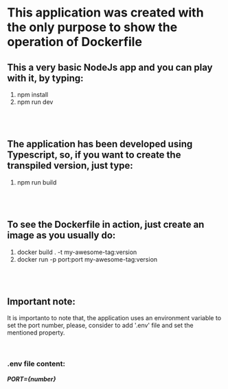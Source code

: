 # This application was created with the only purpose to show the operation of Dockerfile

## This a very basic NodeJs app and you can play with it, by typing:

1. npm install
2. npm run dev

</br>
</br>

## The application has been developed using Typescript, so, if you want to create the transpiled version, just type:

1. npm run build

</br>
</br>

## To see the Dockerfile in action, just create an image as you usually do:

1. docker build . -t my-awesome-tag:version
2. docker run -p port:port my-awesome-tag:version
   
</br>
</br>

## Important note:

It is importanto to note that, the application uses an environment variable to set the port number, please, consider to add '.env' file and set the mentioned property.

</br>

### .env file content:
***PORT={number}***

